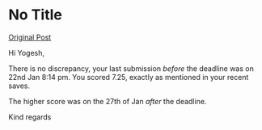 # No Title

[Original Post](https://discourse.onlinedegree.iitm.ac.in/t/165396/24)

<p>Hi Yogesh,</p>
<p>There is no discrepancy, your last submission <em>before</em> the deadline was on 22nd Jan 8:14 pm. You scored 7.25, exactly as mentioned in your recent saves.</p>
<p>The higher score was on the 27th of Jan <em>after</em> the deadline.</p>
<p>Kind regards</p>